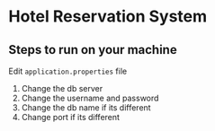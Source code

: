 # Hotel Reservation System

## Steps to run on your machine
Edit `application.properties` file
1. Change the db server
2. Change the username and password
3. Change the db name if its different
4. Change port if its different